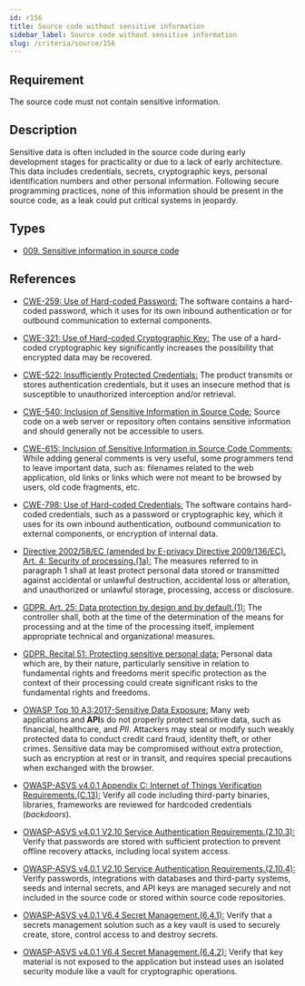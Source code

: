 ```yaml
---
id: r156
title: Source code without sensitive information
sidebar_label: Source code without sensitive information
slug: /criteria/source/156
---
```


## Requirement

The source code must not contain sensitive information.

## Description

Sensitive data is often included in the source code during early development
stages for practicality or due to a lack of early architecture.
This data includes credentials, secrets, cryptographic keys, personal
identification numbers and other personal information.
Following secure programming practices, none of this information should be
present in the source code,
as a leak could put critical systems in jeopardy.

## Types

- [009. Sensitive information in source code](https://docs.fluidattacks.com/types/009)

## References

- [CWE-259: Use of Hard-coded Password:](https://cwe.mitre.org/data/definitions/259.html)
The software contains a hard-coded password,
which it uses for its own inbound authentication or for outbound communication
to external components.

- [CWE-321: Use of Hard-coded Cryptographic Key:](https://cwe.mitre.org/data/definitions/321.html)
The use of a hard-coded cryptographic key significantly increases the
possibility that encrypted data may be recovered.

- [CWE-522: Insufficiently Protected Credentials:](https://cwe.mitre.org/data/definitions/522.html)
The product transmits or stores authentication credentials,
but it uses an insecure method that is susceptible to unauthorized interception
and/or retrieval.

- [CWE-540: Inclusion of Sensitive Information in Source Code:](https://cwe.mitre.org/data/definitions/540.html)
Source code on a web server or repository often contains sensitive information
and should generally not be accessible to users.

- [CWE-615: Inclusion of Sensitive Information in Source Code Comments:](https://cwe.mitre.org/data/definitions/615.html)
While adding general comments is very useful,
some programmers tend to leave important data,
such as: filenames related to the web application,
old links or links which were not meant to be browsed by users,
old code fragments, etc.

- [CWE-798: Use of Hard-coded Credentials:](https://cwe.mitre.org/data/definitions/798.html)
The software contains hard-coded credentials,
such as a password or cryptographic key,
which it uses for its own inbound authentication,
outbound communication to external components, or encryption of internal data.

- [Directive 2002/58/EC (amended by E-privacy Directive 2009/136/EC). Art. 4: Security of processing.(1a):](https://eur-lex.europa.eu/legal-content/EN/TXT/PDF/?uri=CELEX:02002L0058-20091219)
The measures referred to in paragraph 1 shall at least protect personal data
stored or transmitted against accidental or unlawful destruction,
accidental loss or alteration,
and unauthorized or unlawful storage, processing, access or disclosure.

- [GDPR. Art. 25: Data protection by design and by default.(1):](https://gdpr-info.eu/art-25-gdpr/)
The controller shall,
both at the time of the determination of the means for processing and at the
time of the processing itself,
implement appropriate technical and organizational measures.

- [GDPR. Recital 51: Protecting sensitive personal data:](https://gdpr-info.eu/recitals/no-51/)
Personal data which are, by their nature, particularly sensitive in relation to
fundamental rights and freedoms merit specific protection as the context of
their processing could create significant risks to the fundamental rights and
freedoms.

- [OWASP Top 10 A3:2017-Sensitive Data Exposure:](https://owasp.org/www-project-top-ten/OWASP_Top_Ten_2017/Top_10-2017_A3-Sensitive_Data_Exposure)
Many web applications and **API**s do not properly protect sensitive data,
such as financial, healthcare, and *PII*.
Attackers may steal or modify such weakly protected data to conduct credit card
fraud, identity theft, or other crimes.
Sensitive data may be compromised without extra protection,
such as encryption at rest or in transit, and requires special precautions when
exchanged with the browser.

- [OWASP-ASVS v4.0.1 Appendix C: Internet of Things Verification Requirements.(C.13):](https://owasp.org/www-project-application-security-verification-standard/)
Verify all code including third-party binaries, libraries, frameworks are
reviewed for hardcoded credentials (*backdoors*).

- [OWASP-ASVS v4.0.1 V2.10 Service Authentication Requirements.(2.10.3):](https://owasp.org/www-project-application-security-verification-standard/)
Verify that passwords are stored with sufficient protection to prevent offline
recovery attacks,
including local system access.

- [OWASP-ASVS v4.0.1 V2.10 Service Authentication Requirements.(2.10.4):](https://owasp.org/www-project-application-security-verification-standard/)
Verify passwords, integrations with databases and third-party systems, seeds
and internal secrets, and API keys are managed securely and not included in the
source code or stored within source code repositories.

- [OWASP-ASVS v4.0.1 V6.4 Secret Management.(6.4.1):](https://owasp.org/www-project-application-security-verification-standard/)
Verify that a secrets management solution such as a key vault is used to
securely create, store, control access to and destroy secrets.

- [OWASP-ASVS v4.0.1 V6.4 Secret Management.(6.4.2):](https://owasp.org/www-project-application-security-verification-standard/)
Verify that key material is not exposed to the application but instead uses an
isolated security module like a vault for cryptographic operations.
